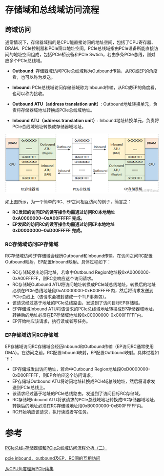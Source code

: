 # 存储域和总线域访问流程

## 跨域访问

通常情况下，存储器域指的是CPU能直接访问的地址空间，包括了CPU寄存器、DRAM、PCIe控制器和PCIe窗口地址空间。PCIe总线域指由PCIe设备所能直接访问的地址空间组成，包括PCIe桥设备和PCIe Swtich，若由多条PCIe总线，则对应多个PCIe总线域。

* **Outbound**: 存储器域访问PCIe总线域称为Outbound传输，从RC或EP的角度看，也可以称为发送。

* **Inbound**: PCIe总线域访问存储器域称为Inbound传输，从RC或EP的角度看，也可以称为接收。
* **Outbound ATU（address translation unit）**: Outbound地址转换单元，负责将存储器域地址转换成PCIe总线域地址。
* **Inbound ATU（address translation unit）**: Inbound地址转换单元，负责将PCIe总线域地址转换成存储器域地址。

![inbound_outbound](./image/[PCIe]-存储域和总线域访问流程/inbound_outbound.png)

如上图所示，为一个简单的RC、EP之间相互访问的例子，简言之：

* **RC发起的访问EP的读写操作均需通过访问RC本地地址 0xA0000000~0xA00FFFFF 完成。**
* **EP发起的访问RC的读写操作均需通过访问EP本地地址 0xD0000000~0xD00FFFFF 完成。**

### RC存储域访问EP存储域

RC存储域访问EP存储域会经历Outbound和Inbound传输。在访问之间RC配置Outbound映射，EP配置Inbound映射。具体过程如下：

* RC存储域发出访问地址，若命中Outbound Region地址段0xA0000000-0xA00FFFFF，则RC会响应这个访问请求。
* RC存储域Outbound ATU将访问地址转换成PCIe域总线地址，转换后的地址必须在PCIe总线地址段0xA0000000-0xB00FFFFF内，然后将请求发送到PCIe总线上（该请求会被封装成一个TLP事务包）。
* 该请求经过基于地址的PCIe总线路由，发送到了访问目标EP存储域。
* EP存储域Inbound ATU将该请求的PCIe总线域地址转换成EP存储器域地址，转换后的地址必须在EP存储域地址段0xC0000000-0xC00FFFFF内。
* EP开始响应该请求，执行读或者写任务。

### EP存储域访问RC存储域

EP存储域访问RC存储域会经历Inbound和Outbound传输（EP访问RC通常使用DMA）。在访问之前，RC配置Inbound映射，EP配置Outbound映射。具体过程如下：

* EP存储域发出访问地址，若命中Outbound Region地址段0xD0000000-0xD00FFFFF，则EP会响应这个访问请求。
* EP存储域Outbound ATU将访问地址转换成PCIe域总线地址，然后将请求发送到PCIe总线上。
* 该请求经过基于地址的PCIe总线路由，发送到了访问目标RC存储域。
* RC存储域Inbound ATU将该请求的PCIe总线域地址转换成RC存储器域地址，转换后的地址必须在RC存储域地址段0xB0000000-0xB00FFFFF内。
* RC开始响应该请求，执行读或者写任务。

# 参考

[PCIe总线-存储器域和PCIe总线域访问流程分析（二）](https://blog.csdn.net/u011037593/article/details/137697527)

[pcie inbound、outbound及EP、RC间的互相訪问](https://blog.csdn.net/vc66vcc/article/details/103525878)

[从CPU角度理解PCIe续集](http://www.ssdfans.com/?p=106756)